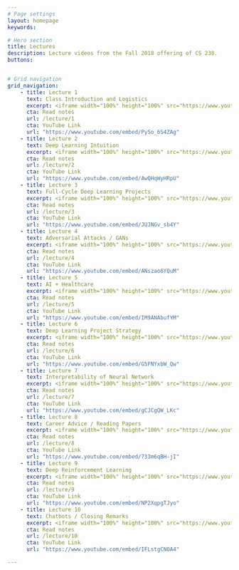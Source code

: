 ```yaml
---
# Page settings
layout: homepage
keywords:

# Hero section
title: Lectures
description: Lecture videos from the Fall 2018 offering of CS 230.
buttons:


# Grid navigation
grid_navigation:
    - title: Lecture 1
      text: Class Introduction and Logistics
      excerpt: <iframe width="100%" height="100%" src="https://www.youtube.com/embed/PySo_6S4ZAg" frameborder="0" allowfullscreen></iframe>
      cta: Read notes
      url: /lecture/1
      cta: YouTube Link
      url: "https://www.youtube.com/embed/PySo_6S4ZAg"
    - title: Lecture 2
      text: Deep Learning Intuition
      excerpt: <iframe width="100%" height="100%" src="https://www.youtube.com/embed/AwQHqWyHRpU" frameborder="0" allowfullscreen></iframe> 
      cta: Read notes
      url: /lecture/2
      cta: YouTube Link
      url: "https://www.youtube.com/embed/AwQHqWyHRpU"
    - title: Lecture 3
      text: Full-Cycle Deep Learning Projects
      excerpt: <iframe width="100%" height="100%" src="https://www.youtube.com/embed/JUJNGv_sb4Y" frameborder="0" allowfullscreen></iframe>
      cta: Read notes
      url: /lecture/3
      cta: YouTube Link
      url: "https://www.youtube.com/embed/JUJNGv_sb4Y"
    - title: Lecture 4
      text: Adversarial Attacks / GANs
      excerpt: <iframe width="100%" height="100%" src="https://www.youtube.com/embed/ANszao6YQuM" frameborder="0" allowfullscreen></iframe>
      cta: Read notes
      url: /lecture/4
      cta: YouTube Link
      url: "https://www.youtube.com/embed/ANszao6YQuM"
    - title: Lecture 5
      text: AI + Healthcare
      excerpt: <iframe width="100%" height="100%" src="https://www.youtube.com/embed/IM9ANAbufYM" frameborder="0" allowfullscreen></iframe>
      cta: Read notes
      url: /lecture/5
      cta: YouTube Link
      url: "https://www.youtube.com/embed/IM9ANAbufYM"
    - title: Lecture 6
      text: Deep Learning Project Strategy
      excerpt: <iframe width="100%" height="100%" src="https://www.youtube.com/embed/G5FNYxbW_Qw" frameborder="0" allowfullscreen></iframe>
      cta: Read notes
      url: /lecture/6
      cta: YouTube Link
      url: "https://www.youtube.com/embed/G5FNYxbW_Qw"
    - title: Lecture 7
      text: Interpretability of Neural Network
      excerpt: <iframe width="100%" height="100%" src="https://www.youtube.com/embed/gCJCgQW_LKc" frameborder="0" allowfullscreen></iframe>
      cta: Read notes
      url: /lecture/7
      cta: YouTube Link
      url: "https://www.youtube.com/embed/gCJCgQW_LKc"
    - title: Lecture 8
      text: Career Advice / Reading Papers
      excerpt: <iframe width="100%" height="100%" src="https://www.youtube.com/embed/733m6qBH-jI" frameborder="0" allowfullscreen></iframe>
      cta: Read notes
      url: /lecture/8
      cta: YouTube Link
      url: "https://www.youtube.com/embed/733m6qBH-jI"
    - title: Lecture 9
      text: Deep Reinforcement Learning
      excerpt: <iframe width="100%" height="100%" src="https://www.youtube.com/embed/NP2XqpgTJyo" frameborder="0" allowfullscreen></iframe>
      cta: Read notes
      url: /lecture/9
      cta: YouTube Link
      url: "https://www.youtube.com/embed/NP2XqpgTJyo"
    - title: Lecture 10
      text: Chatbots / Closing Remarks
      excerpt: <iframe width="100%" height="100%" src="https://www.youtube.com/embed/IFLstgCNOA4" frameborder="0" allowfullscreen></iframe>
      cta: Read notes
      url: /lecture/10
      cta: YouTube Link
      url: "https://www.youtube.com/embed/IFLstgCNOA4"

---
```

